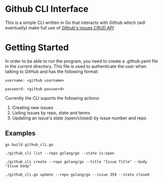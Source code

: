 # Github CLI Interface

This is a simple CLI written in Go that interacts with Github which (will eventually) make full use of [Github's issues CRUD API](https://developer.github.com/v3/issues/)

# Getting Started

In order to be able to run the program, you need to create a .github.yaml file in the current directory. This file is used to authenticate the user when talking to GitHub and has the following format:

```
username: <github username>

password: <github password>
```

Currently the CLI suports the following actions:
1. Creating new issues
2. Listing issues by repo, state and terms
3. Updating an issue's state (open/closed) by issue number and repo

## Examples

```
go build github_cli.go

./github_cli list --repo golang/go --state is:open

./github_cli create --repo golang/go --title "Issue Title" --body "Issue body"

./github_cli.go update --repo golang/go --issue 359 --state closed
```
